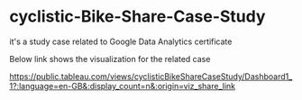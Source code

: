 # cyclistic-Bike-Share-Case-Study
it's a study case related to Google Data Analytics certificate

Below link shows the visualization for the related case

https://public.tableau.com/views/cyclisticBikeShareCaseStudy/Dashboard1_1?:language=en-GB&:display_count=n&:origin=viz_share_link

